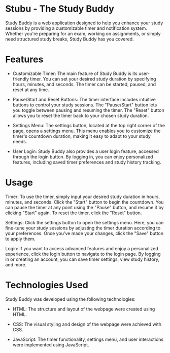 # Stubu - The Study Buddy

Study Buddy is a web application designed to help you enhance your study sessions by providing a customizable timer and notification system. Whether you're preparing for an exam, working on assignments, or simply need structured study breaks, Study Buddy has you covered.

# Features
- Customizable Timer: The main feature of Study Buddy is its user-friendly timer. You can set your desired study duration by specifying hours, minutes, and seconds. The timer can be started, paused, and reset at any time.

- Pause/Start and Reset Buttons: The timer interface includes intuitive buttons to control your study sessions. The "Pause/Start" button lets you toggle between pausing and resuming the timer. The "Reset" button allows you to reset the timer back to your chosen study duration.

- Settings Menu: The settings button, located at the top right corner of the page, opens a settings menu. This menu enables you to customize the timer's countdown duration, making it easy to adapt to your study needs.

- User Login: Study Buddy also provides a user login feature, accessed through the login button. By logging in, you can enjoy personalized features, including saved timer preferences and study history tracking.

# Usage
Timer: To use the timer, simply input your desired study duration in hours, minutes, and seconds. Click the "Start" button to begin the countdown. You can pause the timer at any point using the "Pause" button, and resume it by clicking "Start" again. To reset the timer, click the "Reset" button.

Settings: Click the settings button to open the settings menu. Here, you can fine-tune your study sessions by adjusting the timer duration according to your preferences. Once you've made your changes, click the "Save" button to apply them.

Login: If you want to access advanced features and enjoy a personalized experience, click the login button to navigate to the login page. By logging in or creating an account, you can save timer settings, view study history, and more.

# Technologies Used
Study Buddy was developed using the following technologies:

- HTML: The structure and layout of the webpage were created using HTML.

- CSS: The visual styling and design of the webpage were achieved with CSS.

- JavaScript: The timer functionality, settings menu, and user interactions were implemented using JavaScript.

